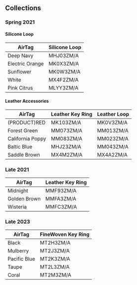 ## Collections

### Spring 2021

#### Silicone Loop

| AirTag          | Silicone Loop |
| --------------- | ------------- |
| Deep Navy       | MHJ03ZM/A     |
| Electric Orange | MK0X3ZM/A     |
| Sunflower       | MK0W3ZM/A     |
| White           | MX4F2ZM/A     |
| Pink Citrus     | MLYY3ZM/A     |

#### Leather Accessories

| AirTag           | Leather Key Ring | Leather Loop |
| ---------------- | ---------------- | ------------ |
| (PRODUCT)RED     | MK103ZM/A        | MK0V3ZM/A    |
| Forest Green     | MM073ZM/A        | MM013ZM/A    |
| California Poppy | MM083ZM/A        | MM023ZM/A    |
| Baltic Blue      | MHJ23ZM/A        | MM043ZM/A    |
| Saddle Brown     | MX4M2ZM/A        | MX4A2ZM/A    |

### Late 2021

| AirTag       | Leather Key Ring |
| ------------ | ---------------- |
| Midnight     | MMF93ZM/A        |
| Golden Brown | MMFA3ZM/A        |
| Wisteria     | MMFC3ZM/A        |

### Late 2023

| AirTag       | FineWoven Key Ring |
| ------------ | ------------------ |
| Black        | MT2H3ZM/A          |
| Mulberry     | MT2J3ZM/A          |
| Pacific Blue | MT2K3ZM/A          |
| Taupe        | MT2L3ZM/A          |
| Coral        | MT2M3ZM/A          |
